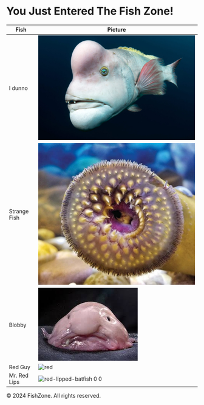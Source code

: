 # You Just Entered The Fish Zone!

| Fish | Picture |
|----|----|
| I dunno | ![First Fish](docs/assets/images/Sheepshead-wrasse-1024x683.jpg) |
| Strange Fish | ![Strange Fish](docs/assets/images/A-strange-fish.jpg) | 
| Blobby | ![Blobby](docs/assets/images/ugly.jpg) | 
| Red Guy | ![red](https://github.com/user-attachments/assets/e0863c47-5892-402a-b4e0-b0cd50740846)
| Mr. Red Lips |![red-lipped-batfish 0 0](https://github.com/user-attachments/assets/cfec6120-0880-4f62-be18-3ad6365b597f)


© 2024 FishZone. All rights reserved.
